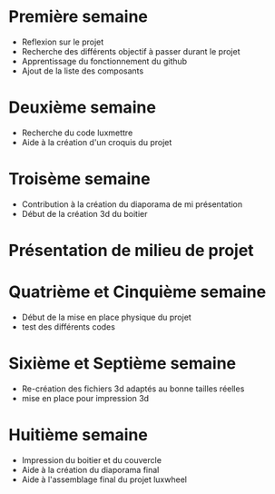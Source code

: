 # Première semaine

- Reflexion sur le projet
- Recherche des différents objectif à passer durant le projet
- Apprentissage du fonctionnement du github
- Ajout de la liste des composants


# Deuxième semaine

- Recherche du code luxmettre
- Aide à la création d'un croquis du projet

# Troisème semaine 

- Contribution à la création du diaporama de mi présentation
- Début de la création 3d du boitier

# Présentation de milieu de projet

# Quatrième et Cinquième semaine 

- Début de la mise en place physique du projet
- test des différents codes
  
# Sixième et Septième semaine

- Re-création des fichiers 3d adaptés au bonne tailles réelles
- mise en place pour impression 3d

# Huitième semaine

- Impression du boitier et du couvercle
- Aide à la création du diaporama final
- Aide à l'assemblage final du projet luxwheel

